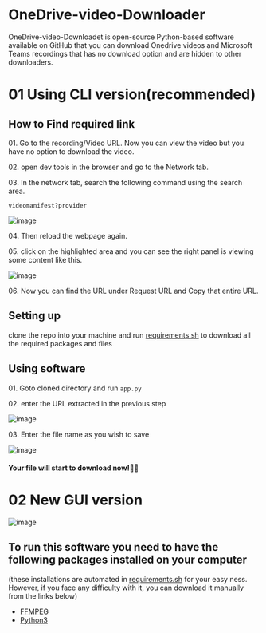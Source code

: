 <h1>OneDrive-video-Downloader</h1>

<p>OneDrive-video-Downloadet is open-source Python-based software available on GitHub that you can download Onedrive videos and Microsoft Teams recordings that has no download option and are hidden to other downloaders.</p>

<h1>01 Using CLI version(recommended)</h1>

<h2>How to Find required link</h2>


<p>01. Go to the recording/Video URL. Now you can view the video but you have no option to download the video.</p>
<p>02. open dev tools in the browser and go to the Network tab.</p>
<p>03. In the network tab, search the following command using the search area.

<code>videomanifest?provider</code></p>
![image](https://github.com/virajray/OneDrive-video-Downloader/assets/36956604/1444d28f-e3a0-4ada-9e40-96c13a4ddeff)


<p>04. Then reload the webpage again.</p>

<p>05. click on the highlighted area and you can see the right panel is viewing some content like this.</p>

![image](https://github.com/virajray/OneDrive-video-Downloader/assets/36956604/f74d6edf-2374-4aba-a5f9-cd88b9f08edf)



<p>06. Now you can find the URL under Request URL and Copy that entire URL.</p>

<h2>Setting up</h2>
<p>clone the repo into your machine and run <a href="requirements.sh">requirements.sh</a> to download all the required packages and files</p>

<h2>Using software</h2>
<p>01. Goto cloned directory and run <code>app.py</code></p>
<p>02. enter the URL extracted in the previous step </p>

![image](https://github.com/virajray/OneDrive-video-Downloader/assets/36956604/0aea34c5-7506-4db2-9d05-dc18e38a77e8)

<p>03. Enter the file name as you wish to save</p>

![image](https://github.com/virajray/OneDrive-video-Downloader/assets/36956604/e36457b7-925d-483e-92ed-1c1dae0322a5)

<h4>Your file will start to download now!🎉✨</h4>

<h1>02 New GUI version</h1>

![image](https://github.com/virajray/OneDrive-video-Downloader/assets/36956604/8874d864-b124-4380-824b-ebbb03f5118a)


<h2>To run this software you need to have the following packages installed on your computer</h2>
(these installations are automated in <a href="requirements.sh">requirements.sh</a> for your easy ness. However, if you face any difficulty with it, you can download it manually from the links below)
<ul>
<li><a href="https://www.ffmpeg.org/download.html">FFMPEG</a></li>
<li><a href="https://www.python.org/downloads/release/python-3120/">Python3</a></li>
</ul>
